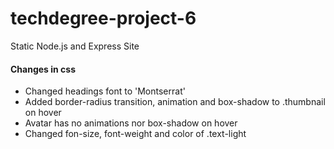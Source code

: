 # techdegree-project-6
Static Node.js and Express Site

#### Changes in css
  - Changed headings font to 'Montserrat'
  - Added border-radius transition, animation and box-shadow to .thumbnail on hover
  - Avatar has no animations nor box-shadow on hover
  - Changed fon-size, font-weight and color of .text-light
